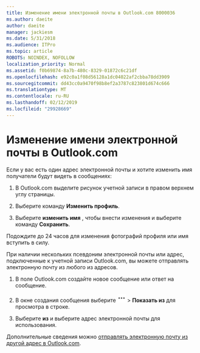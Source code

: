 ```yaml
---
title: Изменение имени электронной почты в Outlook.com 8000036
ms.author: daeite
author: daeite
manager: jackiesm
ms.date: 5/31/2018
ms.audience: ITPro
ms.topic: article
ROBOTS: NOINDEX, NOFOLLOW
localization_priority: Normal
ms.assetid: f0b69874-8a7b-480c-8329-01872c6c21df
ms.openlocfilehash: e92c0a1f08d56128a1dc04022af2cbba78dd3909
ms.sourcegitcommit: dd43cc0a9470f98b8ef2a3787c823801d674c666
ms.translationtype: MT
ms.contentlocale: ru-RU
ms.lasthandoff: 02/12/2019
ms.locfileid: "29928669"
---
```

# <a name="change-your-email-name-in-outlookcom"></a>Изменение имени электронной почты в Outlook.com

Если у вас есть один адрес электронной почты и хотите изменить имя получатели будут видеть в сообщениях:
  
1. В Outlook.com выделите рисунок учетной записи в правом верхнем углу страницы.
    
2. Выберите команду **Изменить профиль**. 
    
3. Выберите **изменить имя** , чтобы внести изменения и выберите команду **Сохранить**. 
    
Подождите до 24 часов для изменения фотографий профиля или имя вступить в силу.
  
При наличии нескольких псевдоним электронной почты или адрес, подключенные к учетной записи Outlook.com, вы можете отправлять электронную почту из любого из адресов.
  
1. В поле Outlook.com создайте новое сообщение или ответ на сообщение.
    
2. В окне создания сообщения выберите ![более значок действия группы. ](media/b97ea7cd-eeb0-49c5-a564-7ca2d2e33909.png) \> **Показать из** для просмотра в строке. 
    
3. Выберите **из** и выберите адрес электронной почты для использования. 
    
Дополнительные сведения можно [отправлять электронную почту из другой адрес в Outlook.com](https://go.microsoft.com/fwlink/p/?linkid=2001701&amp;clcid=0x409).
  

